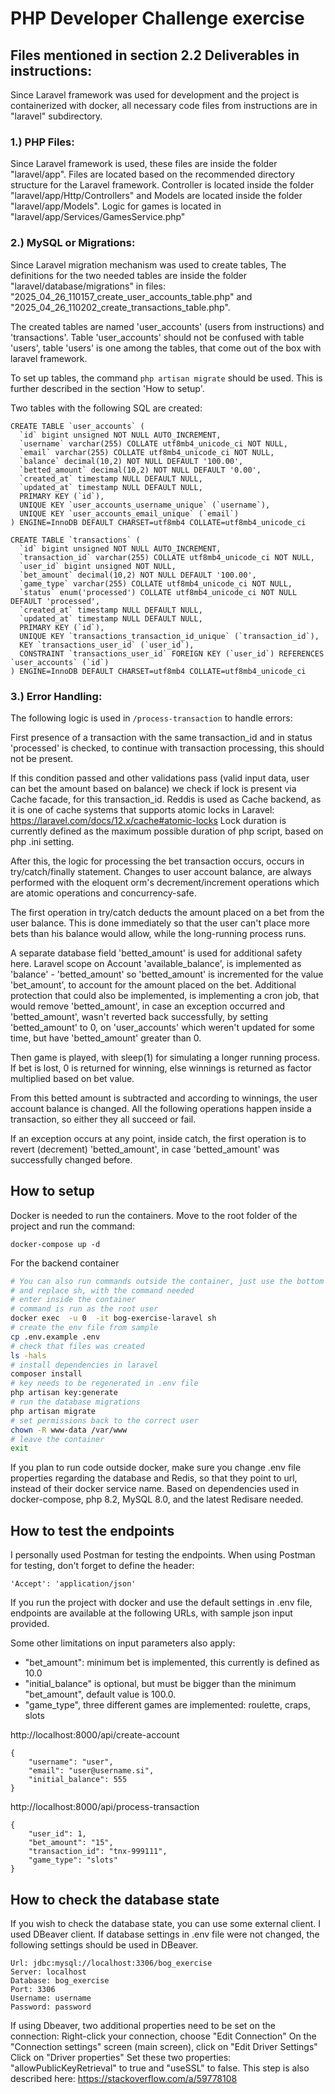 # PHP Developer Challenge exercise

## Files mentioned in section 2.2 Deliverables in instructions:

Since Laravel framework was used for development and the project is containerized with docker,
all necessary code files from instructions are in  "laravel" subdirectory.


### 1.) PHP Files:

Since Laravel framework is used, these files are inside the folder "laravel/app".
Files are located based on the recommended directory structure for the Laravel framework.
Controller is located inside the folder "laravel/app/Http/Controllers" 
and Models are located inside the folder "laravel/app/Models".
Logic for games is located in  "laravel/app/Services/GamesService.php"


### 2.) MySQL or Migrations:

Since Laravel migration mechanism was used to create tables, 
The definitions for the two needed tables are inside the folder  "laravel/database/migrations"
in files:  "2025_04_26_110157_create_user_accounts_table.php" and "2025_04_26_110202_create_transactions_table.php".


The created tables are named 'user_accounts' (users from instructions) and 'transactions'.
Table 'user_accounts' should not be confused with table 'users',
table 'users' is one among the tables, that come out of the box with laravel framework.

To set up tables, the command `php artisan migrate`  should be used.
This is further described in the section 'How to setup'.

Two tables with the following SQL are created:

```
CREATE TABLE `user_accounts` (
  `id` bigint unsigned NOT NULL AUTO_INCREMENT,
  `username` varchar(255) COLLATE utf8mb4_unicode_ci NOT NULL,
  `email` varchar(255) COLLATE utf8mb4_unicode_ci NOT NULL,
  `balance` decimal(10,2) NOT NULL DEFAULT '100.00',
  `betted_amount` decimal(10,2) NOT NULL DEFAULT '0.00',
  `created_at` timestamp NULL DEFAULT NULL,
  `updated_at` timestamp NULL DEFAULT NULL,
  PRIMARY KEY (`id`),
  UNIQUE KEY `user_accounts_username_unique` (`username`),
  UNIQUE KEY `user_accounts_email_unique` (`email`)
) ENGINE=InnoDB DEFAULT CHARSET=utf8mb4 COLLATE=utf8mb4_unicode_ci
```


```
CREATE TABLE `transactions` (
  `id` bigint unsigned NOT NULL AUTO_INCREMENT,
  `transaction_id` varchar(255) COLLATE utf8mb4_unicode_ci NOT NULL,
  `user_id` bigint unsigned NOT NULL,
  `bet_amount` decimal(10,2) NOT NULL DEFAULT '100.00',
  `game_type` varchar(255) COLLATE utf8mb4_unicode_ci NOT NULL,
  `status` enum('processed') COLLATE utf8mb4_unicode_ci NOT NULL DEFAULT 'processed',
  `created_at` timestamp NULL DEFAULT NULL,
  `updated_at` timestamp NULL DEFAULT NULL,
  PRIMARY KEY (`id`),
  UNIQUE KEY `transactions_transaction_id_unique` (`transaction_id`),
  KEY `transactions_user_id` (`user_id`),
  CONSTRAINT `transactions_user_id` FOREIGN KEY (`user_id`) REFERENCES `user_accounts` (`id`)
) ENGINE=InnoDB DEFAULT CHARSET=utf8mb4 COLLATE=utf8mb4_unicode_ci

```


### 3.) Error Handling:

The following logic is used in `/process-transaction` to handle errors:

First presence of a transaction with the same transaction_id and in status 'processed' is checked,
to continue with transaction processing, this should not be present.

If this condition passed and other validations pass
(valid input data, user can bet the amount based on balance)
we check if lock is present via Cache facade, for this transaction_id.
Reddis is used as Cache backend, as it is one of cache systems that supports atomic locks in Laravel:
https://laravel.com/docs/12.x/cache#atomic-locks
Lock duration is currently defined as the maximum possible duration of php script, based on php .ini setting.


After this, the logic for processing the bet transaction occurs, occurs in try/catch/finally statement.
Changes to user account balance, are always performed with the eloquent orm's
decrement/increment operations which are atomic operations and concurrency-safe.


The first operation in try/catch deducts the amount placed on a bet from the user balance.
This is done immediately so that the user can't place more bets than his balance would allow, while the long-running process runs.

A separate database field 'betted_amount' is used for additional safety here.
Laravel scope on Account  'available_balance', is implemented as 'balance' - 'betted_amount'
so 'betted_amount' is incremented for the value 'bet_amount', to account for the amount placed on the bet.
Additional protection that could also be implemented, 
is implementing a cron job, that would remove  'betted_amount',
in case an exception occurred and 'betted_amount', wasn't reverted back successfully,
by setting 'betted_amount' to 0, on 'user_accounts' which weren't updated for some time,
but have 'betted_amount' greater than 0.

Then game is played, with sleep(1) for simulating a longer running process.
If bet is lost, 0 is returned for winning, else winnings is returned as factor multiplied based on bet value.

From this betted amount is subtracted and according to winnings, the user account balance is changed.
All the following operations happen inside a transaction, so either they all succeed or fail.

If an exception occurs at any point, inside catch, the first operation is to revert (decrement) 'betted_amount',
in case 'betted_amount' was successfully changed before. 


## How to setup 
Docker is needed to run the containers. Move to the root folder of the project and run the command:

```
docker-compose up -d
```

For the backend container

```sh
# You can also run commands outside the container, just use the bottom command
# and replace sh, with the command needed
# enter inside the container
# command is run as the root user
docker exec  -u 0  -it bog-exercise-laravel sh
# create the env file from sample
cp .env.example .env
# check that files was created
ls -hals
# install dependencies in laravel
composer install
# key needs to be regenerated in .env file
php artisan key:generate
# run the database migrations
php artisan migrate
# set permissions back to the correct user
chown -R www-data /var/www
# leave the container
exit
```

If you plan to run code outside docker, make sure you change .env file properties regarding the database and Redis, so that they point to url, instead of their docker service name.
Based on dependencies used in docker-compose,  php 8.2, MySQL 8.0, and the latest Redisare needed.


## How to test the endpoints

I personally used Postman for testing the endpoints.
When using Postman for testing, don't forget to define the header:

```
'Accept': 'application/json'
```

If you run the project with docker and use the default settings in .env file,
endpoints are available at the following URLs, with sample json input provided.

Some other limitations on input parameters also apply:
- "bet_amount": minimum bet is implemented, this currently is defined as 10.0
- "initial_balance" is optional, but must be bigger than the minimum "bet_amount", default value is 100.0.
- "game_type", three different games are implemented: roulette, craps, slots


http://localhost:8000/api/create-account
```
{
    "username": "user",
    "email": "user@username.si",
    "initial_balance": 555
}
```

http://localhost:8000/api/process-transaction
```
{
    "user_id": 1,
    "bet_amount": "15",
    "transaction_id": "tnx-999111",
    "game_type": "slots"
}
```

## How to check the database state

If you wish to check the database state, you can use some external client.
I used DBeaver client. If database settings in .env file were not changed, the following settings
should be used in DBeaver. 

```
Url: jdbc:mysql://localhost:3306/bog_exercise
Server: localhost
Database: bog_exercise
Port: 3306
Username: username
Password: password
```

If using Dbeaver, two additional properties need to be set on the connection:
Right-click your connection, choose "Edit Connection"
On the "Connection settings" screen (main screen), click on "Edit Driver Settings"
Click on "Driver properties" Set these two properties: "allowPublicKeyRetrieval" to true and "useSSL" to false. 
This step is also described here: https://stackoverflow.com/a/59778108

